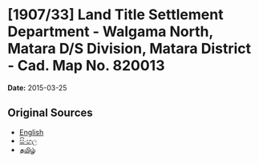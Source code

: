 # [1907/33] Land Title Settlement Department - Walgama North, Matara D/S Division, Matara District - Cad. Map No. 820013

**Date:** 2015-03-25

## Original Sources

- [English](https://documents.gov.lk/view/extra-gazettes/2015/3/1907-33_E.pdf)
- [සිංහල](https://documents.gov.lk/view/extra-gazettes/2015/3/1907-33_S.pdf)
- [தமிழ்](https://documents.gov.lk/view/extra-gazettes/2015/3/1907-33_T.pdf)
